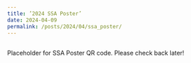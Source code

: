 ```yaml
---
title: ’2024 SSA Poster’
date: 2024-04-09
permalink: /posts/2024/04/ssa_poster/
---
```


##
Placeholder for SSA Poster QR code. Please check back later!
